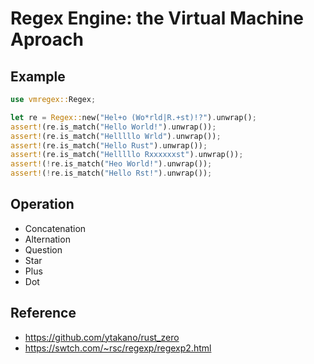 # Regex Engine: the Virtual Machine Aproach

## Example
```rust
use vmregex::Regex;

let re = Regex::new("Hel+o (Wo*rld|R.+st)!?").unwrap();
assert!(re.is_match("Hello World!").unwrap());
assert!(re.is_match("Helllllo Wrld").unwrap());
assert!(re.is_match("Hello Rust").unwrap());
assert!(re.is_match("Helllllo Rxxxxxxst").unwrap());
assert!(!re.is_match("Heo World!").unwrap());
assert!(!re.is_match("Hello Rst!").unwrap());
```

## Operation
- Concatenation
- Alternation
- Question
- Star
- Plus
- Dot

## Reference
- https://github.com/ytakano/rust_zero
- https://swtch.com/~rsc/regexp/regexp2.html
